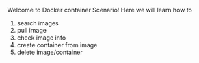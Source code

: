 Welcome to Docker container Scenario!
Here we will learn how to
1. search images
2. pull image
3. check image info
4. create container from image
5. delete image/container